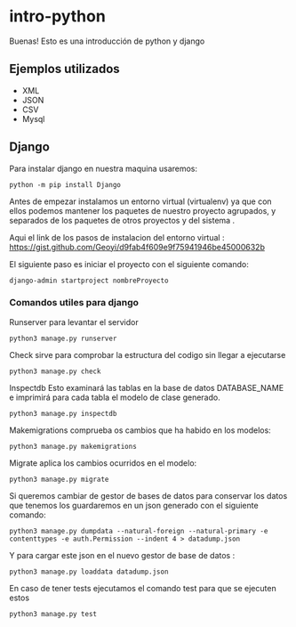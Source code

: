 # intro-python
Buenas! Esto es una introducción de python y django

## Ejemplos utilizados

* XML
* JSON
* CSV
* Mysql

## Django
Para instalar django en nuestra maquina usaremos:
~~~
python -m pip install Django
~~~

Antes de empezar instalamos un entorno virtual (virtualenv) ya que con ellos podemos mantener 
los paquetes de nuestro proyecto agrupados, y separados de los paquetes de otros proyectos y del sistema .

Aqui el link de los pasos de instalacion del entorno virtual : https://gist.github.com/Geoyi/d9fab4f609e9f75941946be45000632b

El siguiente paso es iniciar el proyecto con el siguiente comando:
~~~
django-admin startproject nombreProyecto
~~~

### Comandos utiles para django

Runserver para levantar el servidor 
~~~
python3 manage.py runserver
~~~

Check sirve para comprobar la estructura del codigo sin llegar a ejecutarse

~~~
python3 manage.py check
~~~

Inspectdb Esto examinará las tablas en la base de datos DATABASE_NAME e imprimirá para cada tabla el modelo de clase generado.

~~~
python3 manage.py inspectdb
~~~

Makemigrations comprueba os cambios que ha habido en los modelos:

~~~
python3 manage.py makemigrations
~~~

Migrate aplica los cambios ocurridos en el modelo:

~~~
python3 manage.py migrate
~~~

Si queremos cambiar de gestor de bases de datos para conservar los datos que tenemos los guardaremos en un json generado con el siguiente comando:

~~~
python3 manage.py dumpdata --natural-foreign --natural-primary -e contenttypes -e auth.Permission --indent 4 > datadump.json
~~~

Y para cargar este json en el nuevo gestor de base de datos :

~~~
python3 manage.py loaddata datadump.json
~~~

En caso de tener tests ejecutamos el comando test para que se ejecuten estos

~~~
python3 manage.py test
~~~
